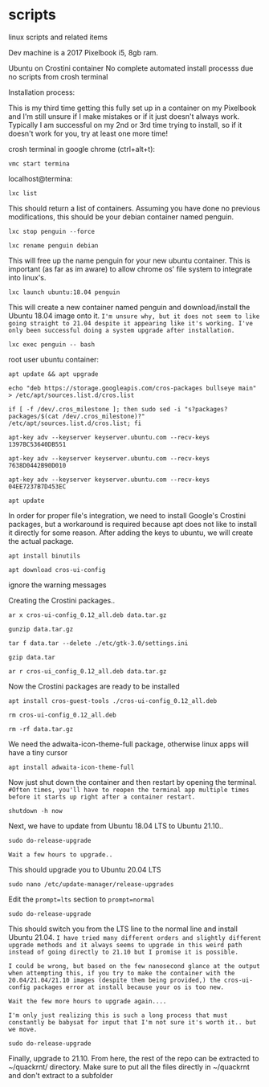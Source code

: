 # scripts
linux scripts and related items

Dev machine is a 2017 Pixelbook i5, 8gb ram. 

Ubuntu on Crostini container
No complete automated install processs due no scripts from crosh terminal

Installation process:

This is my third time getting this fully set up in a container on my Pixelbook and I'm still unsure if I make mistakes or if it just doesn't always work. Typically I am successful on my 2nd or 3rd time trying to install, so if it doesn't work for you, try at least one more time!

crosh terminal in google chrome (ctrl+alt+t):
```
vmc start termina
```
localhost@termina:
```
lxc list
```
This should return a list of containers. Assuming you have done no previous modifications, this should be your debian container named penguin.
```
lxc stop penguin --force
```
```
lxc rename penguin debian 
```
This will free up the name penguin for your new ubuntu container. This is important (as far as im aware) to allow chrome os' file system to integrate into linux's.
```
lxc launch ubuntu:18.04 penguin 
```
This will create a new container named penguin and download/install the Ubuntu 18.04 image onto it. ```I'm unsure why, but it does not seem to like going straight to 21.04 despite it appearing like it's working. I've only been successful doing a system upgrade after installation.```
```
lxc exec penguin -- bash
```
root user ubuntu container:
```
apt update && apt upgrade
```
```
echo "deb https://storage.googleapis.com/cros-packages bullseye main" > /etc/apt/sources.list.d/cros.list
```
```
if [ -f /dev/.cros_milestone ]; then sudo sed -i "s?packages?packages/$(cat /dev/.cros_milestone)?" /etc/apt/sources.list.d/cros.list; fi
```
```
apt-key adv --keyserver keyserver.ubuntu.com --recv-keys 1397BC53640DB551
```
```
apt-key adv --keyserver keyserver.ubuntu.com --recv-keys 7638D0442B90D010
```
```
apt-key adv --keyserver keyserver.ubuntu.com --recv-keys 04EE7237B7D453EC
```
```
apt update
```
In order for proper file's integration, we need to install Google's Crostini packages, but a workaround is required because apt does not like to install it directly for some reason.
After adding the keys to ubuntu, we will create the actual package.
```
apt install binutils
```
```
apt download cros-ui-config 
```
ignore the warning messages

Creating the Crostini packages..
```
ar x cros-ui-config_0.12_all.deb data.tar.gz
```
```
gunzip data.tar.gz
```
```
tar f data.tar --delete ./etc/gtk-3.0/settings.ini
```
```
gzip data.tar
```
```
ar r cros-ui_config_0.12_all.deb data.tar.gz
```
Now the Crostini packages are ready to be installed
```
apt install cros-guest-tools ./cros-ui-config_0.12_all.deb
```
```
rm cros-ui-config_0.12_all.deb
```
```
rm -rf data.tar.gz
```
We need the adwaita-icon-theme-full package, otherwise linux apps will have a tiny cursor
```
apt install adwaita-icon-theme-full
```
Now just shut down the container and then restart by opening the terminal. ```#Often times, you'll have to reopen the terminal app multiple times before it starts up right after a container restart.```
```
shutdown -h now
```
Next, we have to update from Ubuntu 18.04 LTS to Ubuntu 21.10..
```
sudo do-release-upgrade
```
	Wait a few hours to upgrade..
This should upgrade you to Ubuntu 20.04 LTS
```
sudo nano /etc/update-manager/release-upgrades
```
Edit the ```prompt=lts``` section to ```prompt=normal```
```
sudo do-release-upgrade
```
This should switch you from the LTS line to the normal line and install Ubuntu 21.04. ```I have tried many different orders and slightly different upgrade methods and it always seems to upgrade in this weird path instead of going directly to 21.10 but I promise it is possible.```

	I could be wrong, but based on the few nanosecond glance at the output when attempting this, if you try to make the container with the 20.04/21.04/21.10 images (despite them being provided,) the cros-ui-config packages error at install because your os is too new.

	Wait the few more hours to upgrade again....

	I'm only just realizing this is such a long process that must constantly be babysat for input that I'm not sure it's worth it.. but we move.
```
sudo do-release-upgrade
```
Finally, upgrade to 21.10. From here, the rest of the repo can be extracted to ~/quackrnt/ directory. Make sure to put all the files directly in ~/quackrnt and don't extract to a subfolder
